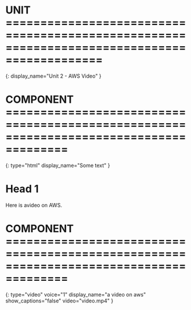 # UNIT ============================================================================================
{:
    display_name="Unit 2 - AWS Video"
}

# COMPONENT =======================================================================================
{:
    type="html"
    display_name="Some text"
}

# Head 1

Here is avideo on AWS.

# COMPONENT =======================================================================================
{:
    type="video"
    voice="1"
    display_name="a video on aws"
    show_captions="false"
    video="video.mp4"
}
